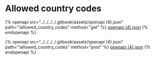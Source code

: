 # Allowed country codes

{% openapi src="../../../../.gitbook/assets/openapi (4).json" path="/allowed_country_codes" method="get" %}
[openapi (4).json](<../../../../.gitbook/assets/openapi (4).json>)
{% endopenapi %}

{% openapi src="../../../../.gitbook/assets/openapi (4).json" path="/allowed_country_codes" method="post" %}
[openapi (4).json](<../../../../.gitbook/assets/openapi (4).json>)
{% endopenapi %}
